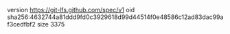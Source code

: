 version https://git-lfs.github.com/spec/v1
oid sha256:4632744a81ddd9fd0c3929618d99d44514f0e48586c12ad83dac99af3cedfbf2
size 3375

